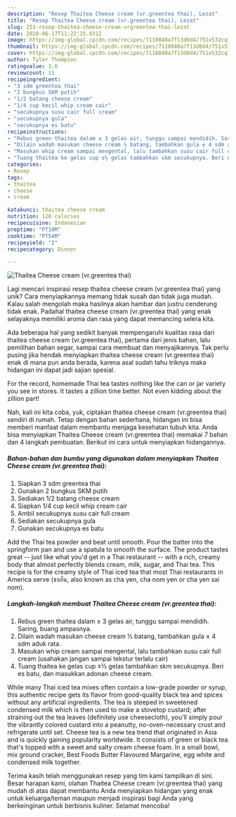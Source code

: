 ```yaml
---
description: "Resep Thaitea Cheese cream (vr.greentea thai), Lezat"
title: "Resep Thaitea Cheese cream (vr.greentea thai), Lezat"
slug: 253-resep-thaitea-cheese-cream-vrgreentea-thai-lezat
date: 2020-06-17T11:22:15.031Z
image: https://img-global.cpcdn.com/recipes/7110840a7f13d0d4/751x532cq70/thaitea-cheese-cream-vrgreentea-thai-foto-resep-utama.jpg
thumbnail: https://img-global.cpcdn.com/recipes/7110840a7f13d0d4/751x532cq70/thaitea-cheese-cream-vrgreentea-thai-foto-resep-utama.jpg
cover: https://img-global.cpcdn.com/recipes/7110840a7f13d0d4/751x532cq70/thaitea-cheese-cream-vrgreentea-thai-foto-resep-utama.jpg
author: Tyler Thompson
ratingvalue: 3.6
reviewcount: 11
recipeingredient:
- "3 sdm greentea thai"
- "2 bungkus SKM putih"
- "1/2 batang cheese cream"
- "1/4 cup kecil whip cream cair"
- "secukupnya susu cair full cream"
- "secukupnya gula"
- "secukupnya es batu"
recipeinstructions:
- "Rebus green thaitea dalam ± 3 gelas air, tunggu sampai mendidih. Saring, buang ampasnya."
- "Dilain wadah masukan cheese cream ½ batang, tambahkan gula ± 4 sdm aduk rata."
- "Masukan whip cream sampai mengental, lalu tambahkan susu cair full cream (usahakan jangan sampai tekstur terlalu cair)"
- "Tuang thaitea ke gelas cup ±½ gelas tambahkan skm secukupnya. Beri es batu, dan masukkan adonan cheese cream."
categories:
- Resep
tags:
- thaitea
- cheese
- cream

katakunci: thaitea cheese cream 
nutrition: 128 calories
recipecuisine: Indonesian
preptime: "PT10M"
cooktime: "PT54M"
recipeyield: "2"
recipecategory: Dinner

---
```



![Thaitea Cheese cream (vr.greentea thai)](https://img-global.cpcdn.com/recipes/7110840a7f13d0d4/751x532cq70/thaitea-cheese-cream-vrgreentea-thai-foto-resep-utama.jpg)

Lagi mencari inspirasi resep thaitea cheese cream (vr.greentea thai) yang unik? Cara menyiapkannya memang tidak susah dan tidak juga mudah. Kalau salah mengolah maka hasilnya akan hambar dan justru cenderung tidak enak. Padahal thaitea cheese cream (vr.greentea thai) yang enak selayaknya memiliki aroma dan rasa yang dapat memancing selera kita.

Ada beberapa hal yang sedikit banyak mempengaruhi kualitas rasa dari thaitea cheese cream (vr.greentea thai), pertama dari jenis bahan, lalu pemilihan bahan segar, sampai cara membuat dan menyajikannya. Tak perlu pusing jika hendak menyiapkan thaitea cheese cream (vr.greentea thai) enak di mana pun anda berada, karena asal sudah tahu triknya maka hidangan ini dapat jadi sajian spesial.

For the record, homemade Thai tea tastes nothing like the can or jar variety you see in stores. It tastes a zillion time better. Not even kidding about the zillion part!


Nah, kali ini kita coba, yuk, ciptakan thaitea cheese cream (vr.greentea thai) sendiri di rumah. Tetap dengan bahan sederhana, hidangan ini bisa memberi manfaat dalam membantu menjaga kesehatan tubuh kita. Anda bisa menyiapkan Thaitea Cheese cream (vr.greentea thai) memakai 7 bahan dan 4 langkah pembuatan. Berikut ini cara untuk menyiapkan hidangannya.

<!--inarticleads1-->

##### Bahan-bahan dan bumbu yang digunakan dalam menyiapkan Thaitea Cheese cream (vr.greentea thai):

1. Siapkan 3 sdm greentea thai
1. Gunakan 2 bungkus SKM putih
1. Sediakan 1/2 batang cheese cream
1. Siapkan 1/4 cup kecil whip cream cair
1. Ambil secukupnya susu cair full cream
1. Sediakan secukupnya gula
1. Gunakan secukupnya es batu


Add the Thai tea powder and beat until smooth. Pour the batter into the springform pan and use a spatula to smooth the surface. The product tastes great -- just like what you&#39;d get in a Thai restaurant -- with a rich, creamy body that almost perfectly blends cream, milk, sugar, and Thai tea. This recipe is for the creamy style of Thai iced tea that most Thai restaurants in America serve (ชาเย็น, also known as cha yen, cha nom yen or cha yen sai nom). 

<!--inarticleads2-->

##### Langkah-langkah membuat Thaitea Cheese cream (vr.greentea thai):

1. Rebus green thaitea dalam ± 3 gelas air, tunggu sampai mendidih. Saring, buang ampasnya.
1. Dilain wadah masukan cheese cream ½ batang, tambahkan gula ± 4 sdm aduk rata.
1. Masukan whip cream sampai mengental, lalu tambahkan susu cair full cream (usahakan jangan sampai tekstur terlalu cair)
1. Tuang thaitea ke gelas cup ±½ gelas tambahkan skm secukupnya. Beri es batu, dan masukkan adonan cheese cream.


While many Thai iced tea mixes often contain a low-grade powder or syrup, this authentic recipe gets its flavor from good-quality black tea and spices without any artificial ingredients. The tea is steeped in sweetened condensed milk which is then used to make a stovetop custard; after straining out the tea leaves (definitely use cheesecloth), you&#39;ll simply pour the vibrantly colored custard into a peanutty, no-oven-necessary crust and refrigerate until set. Cheese tea is a new tea trend that originated in Asia and is quickly gaining popularity worldwide. It consists of green or black tea that&#39;s topped with a sweet and salty cream cheese foam. In a small bowl, mix ground cracker, Best Foods Butter Flavoured Margarine, egg white and condensed milk together. 

Terima kasih telah menggunakan resep yang tim kami tampilkan di sini. Besar harapan kami, olahan Thaitea Cheese cream (vr.greentea thai) yang mudah di atas dapat membantu Anda menyiapkan hidangan yang enak untuk keluarga/teman maupun menjadi inspirasi bagi Anda yang berkeinginan untuk berbisnis kuliner. Selamat mencoba!
